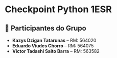 # Checkpoint Python 1ESR

## 👥 Participantes do Grupo

- **Kazys Dzigan Tatarunas** – RM: 564020  
- **Eduardo Viudes Chorro** – RM: 564075   
- **Victor Tadashi Saito Barra** – RM: 563582
